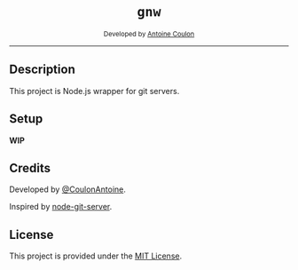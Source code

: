 <h1 align="center"><code>gnw</code></h1>

<div align="center">
  <sub>Developed by <a href="https://antoinecoulon.com/">Antoine Coulon</a></sub>
</div>

---

## Description

This project is Node.js wrapper for git servers.

## Setup

**WIP**

## Credits

Developed by [@CoulonAntoine](https://github.com/CoulonAntoine).

Inspired by [node-git-server](https://github.com/gabrielcsapo/node-git-server).

## License

This project is provided under the [MIT License](/LICENSE).